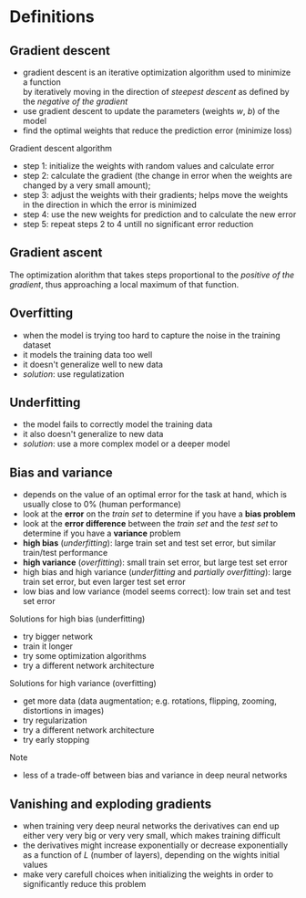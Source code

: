# Definitions

## Gradient descent

* gradient descent is an iterative optimization algorithm used to minimize a function  
  by iteratively moving in the direction of *steepest descent* as defined by the *negative of the gradient*
* use gradient descent to update the parameters (weights $w$, $b$) of the model
* find the optimal weights that reduce the prediction error (minimize loss)

Gradient descent algorithm

* step 1: initialize the weights with random values and calculate error
* step 2: calculate the gradient (the change in error when the weights are changed by a very small amount);  
* step 3: adjust the weights with their gradients; helps move the weights in the direction in which the error is minimized
* step 4: use the new weights for prediction and to calculate the new error
* step 5: repeat steps 2 to 4 untill no significant error reduction

## Gradient ascent

The optimization alorithm that takes steps proportional to the *positive of the gradient*, thus approaching a local maximum of that function.

## Overfitting

* when the model is trying too hard to capture the noise in the training dataset
* it models the training data too well
* it doesn't generalize well to new data
* *solution*: use regulatization

## Underfitting

* the model fails to correctly model the training data
* it also doesn't generalize to new data
* *solution*: use a more complex model or a deeper model

## Bias and variance

* depends on the value of an optimal error for the task at hand, which is usually close to 0% (human performance)
* look at the **error** on the *train set* to determine if you have a **bias problem**
* look at the **error difference** between the *train set* and the *test set* to determine if you have a **variance** problem
* **high bias** (*underfitting*): large train set and test set error, but similar train/test performance
* **high variance** (*overfitting*): small train set error, but large test set error
* high bias and high variance (*underfitting* and *partially overfitting*): large train set error, but even larger test set error
* low bias and low variance (model seems correct): low train set and test set error

Solutions for high bias (underfitting)

* try bigger network
* train it longer
* try some optimization algorithms
* try a different network architecture

Solutions for high variance (overfitting)

* get more data (data augmentation; e.g. rotations, flipping, zooming, distortions in images)
* try regularization
* try a different network architecture
* try early stopping

Note

* less of a trade-off between bias and variance in deep neural networks

## Vanishing and exploding gradients

* when training very deep neural networks the derivatives can end up either very very big or very very small, which makes training difficult
* the derivatives might increase exponentially or decrease exponentially as a function of *L* (number of layers), depending on the wights initial values
* make very carefull choices when initializing the weights in order to significantly reduce this problem
